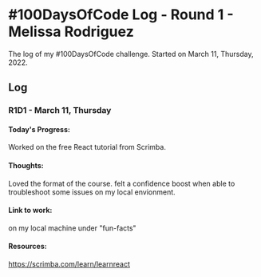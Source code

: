 # #100DaysOfCode Log - Round 1 - Melissa Rodriguez

The log of my #100DaysOfCode challenge. Started on March 11, Thursday, 2022.

## Log

### R1D1  - March 11, Thursday

#### Today's Progress: 
Worked on the free React tutorial from Scrimba. 

#### Thoughts: 
Loved the format of the course. felt a confidence boost when able to troubleshoot some issues on my local envionment.

#### Link to work: 
on my local machine under "fun-facts"

#### Resources: 
https://scrimba.com/learn/learnreact

